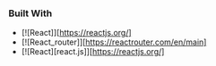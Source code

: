 ### Built With

- [![React]][https://reactjs.org/]
- [![React_router]][https://reactrouter.com/en/main]
- [![React][react.js]][https://reactjs.org/]
